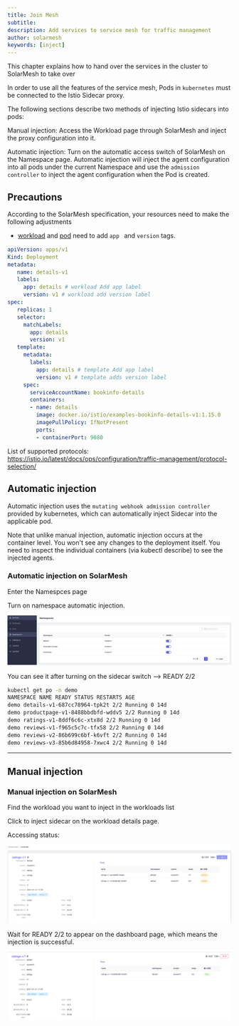 ```yaml
---
title: Join Mesh
subtitle:
description: Add services to service mesh for traffic management
author: solarmesh
keywords: [inject]
---
```


This chapter explains how to hand over the services in the cluster to SolarMesh to take over

In order to use all the features of the service mesh, Pods in `kubernetes` must be connected to the Istio Sidecar proxy.

The following sections describe two methods of injecting Istio sidecars into pods:

Manual injection: Access the Workload page through SolarMesh and inject the proxy configuration into it.

Automatic injection: Turn on the automatic access switch of SolarMesh on the Namespace page. Automatic injection will inject the agent configuration into all pods under the current Namespace and use the `admission controller` to inject the agent configuration when the Pod is created.

## Precautions

According to the SolarMesh specification, your resources need to make the following adjustments

* [workload](https://kubernetes.io/zh/docs/concepts/workloads/) and [pod](https://kubernetes.io/zh/docs/concepts/workloads/pods/) need to add `app ` and `version` tags.

```yaml
apiVersion: apps/v1
Kind: Deployment
metadata:
   name: details-v1
   labels:
     app: details # workload Add app label
     version: v1 # workload add version label
spec:
   replicas: 1
   selector:
     matchLabels:
       app: details
       version: v1
   template:
     metadata:
       labels:
         app: details # template Add app label
         version: v1 # template adds version label
     spec:
       serviceAccountName: bookinfo-details
       containers:
       - name: details
         image: docker.io/istio/examples-bookinfo-details-v1:1.15.0
         imagePullPolicy: IfNotPresent
         ports:
         - containerPort: 9080
```

List of supported protocols: https://istio.io/latest/docs/ops/configuration/traffic-management/protocol-selection/

## Automatic injection

Automatic injection uses the `mutating webhook admission controller` provided by kubernetes, which can automatically inject Sidecar into the applicable pod.

Note that unlike manual injection, automatic injection occurs at the container level. You won't see any changes to the deployment itself. You need to inspect the individual containers (via kubectl describe) to see the injected agents.

### Automatic injection on SolarMesh

Enter the Namespces page

Turn on namespace automatic injection.

![](inject.png)

You can see it after turning on the sidecar switch --> READY 2/2

```bash
kubectl get po -n demo
NAMESPACE NAME READY STATUS RESTARTS AGE
demo details-v1-687cc78964-tpk2t 2/2 Running 0 14d
demo productpage-v1-8488bbdbfd-wddv5 2/2 Running 0 14d
demo ratings-v1-8ddf6c6c-xtx8d 2/2 Running 0 14d
demo reviews-v1-f965c5c7c-tfx58 2/2 Running 0 14d
demo reviews-v2-86b699c6bf-k6vft 2/2 Running 0 14d
demo reviews-v3-85b6d84958-7xwc4 2/2 Running 0 14d
```

---

## Manual injection

### Manual injection on SolarMesh

Find the workload you want to inject in the workloads list

Click to inject sidecar on the workload details page.

Accessing status:

![](inject_1.png)

Wait for READY 2/2 to appear on the dashboard page, which means the injection is successful.

![](inject_2.png)

